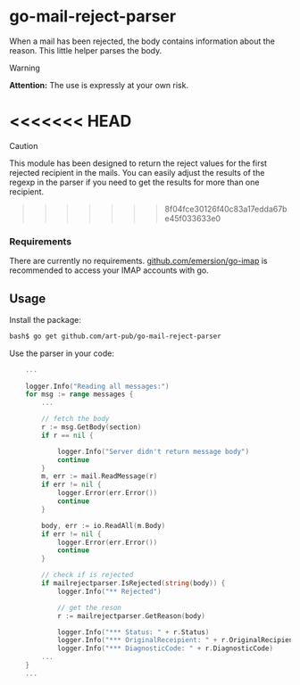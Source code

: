 # go-mail-reject-parser
When a mail has been rejected, the body contains information about the reason. This little helper parses the body.

> [!WARNING]
**Attention:** The use is expressly at your own risk.

<<<<<<< HEAD
=======
> [!CAUTION]
This module has been designed to return the reject values for the first rejected recipient in the mails. You can easily adjust the results of the regexp in the parser if you need to get the results for more than one recipient.

>>>>>>> 8f04fce30126f40c83a17edda67be45f033633e0

### Requirements

There are currently no requirements. [github.com/emersion/go-imap](https://github.com/emersion/go-imap) is recommended to access your IMAP accounts with go.

## Usage

Install the package:
```bash
bash$ go get github.com/art-pub/go-mail-reject-parser
```

Use the parser in your code:

```go
	...
	
	logger.Info("Reading all messages:")
	for msg := range messages {
        ...

        // fetch the body
		r := msg.GetBody(section)
		if r == nil {

			logger.Info("Server didn't return message body")
			continue
		}
		m, err := mail.ReadMessage(r)
		if err != nil {
			logger.Error(err.Error())
			continue
		}

		body, err := io.ReadAll(m.Body)
		if err != nil {
			logger.Error(err.Error())
			continue
		}

        // check if is rejected
		if mailrejectparser.IsRejected(string(body)) {
			logger.Info("** Rejected")

            // get the reson
			r := mailrejectparser.GetReason(body)

			logger.Info("*** Status: " + r.Status)
			logger.Info("*** OriginalReceipient: " + r.OriginalRecipient)
			logger.Info("*** DiagnosticCode: " + r.DiagnosticCode)
        ...
    }
	...
```
